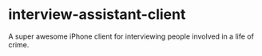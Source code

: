 interview-assistant-client
==========================

A super awesome iPhone client for interviewing people involved in a life of crime.